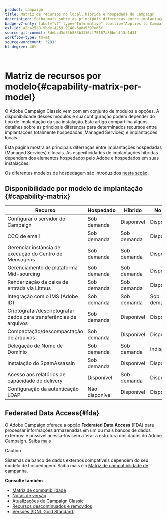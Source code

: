 ```yaml
---
product: campaign
title: Matriz de recursos no local, híbrida e hospedada do Campaign
description: Saiba mais sobre as principais diferenças entre implantações locais e hospedadas
badge-v7-only: label="v7" type="Informative" tooltip="Applies to Campaign Classic v7 only"
exl-id: a2c425a8-9bde-4259-9140-5ada5397ed5f
source-git-commit: 8debcd3d8fb883b3316cf75187a86bebf15a1d31
workflow-type: tm+mt
source-wordcount: '293'
ht-degree: 46%

---
```


# Matriz de recursos por modelo{#capability-matrix-per-model}



O Adobe Campaign Classic vem com um conjunto de módulos e opções. A disponibilidade desses módulos e sua configuração podem depender do tipo de implantação da sua instalação. Este artigo compartilha alguns detalhes sobre as principais diferenças para determinados recursos entre implantações totalmente hospedadas (Managed Services) e implantações locais.

Esta página mostra as principais diferenças entre implantações hospedadas (Managed Services) e locais. As especificidades de implantações híbridas dependem dos elementos hospedados pelo Adobe e hospedados em suas instalações.

Os diferentes modelos de hospedagem são introduzidos [nesta seção](../../installation/using/hosting-models.md).

## Disponibilidade por modelo de implantação {#capability-matrix}

| Recurso | Hospedado | Híbrido | No local | Detalhes |
|-----------------------------------------------|------------------|-----------|---------------|-----------------------------------------------------------------------------------------------------------------------------------------------------------------------------------------------------------------------|
| Configurar o servidor do Campaign | Sob demanda | Disponível | Disponível | [Saiba mais](../../installation/using/the-server-configuration-file.md) |
| CCO de email | Sob demanda | Sob demanda | Disponível | [Saiba mais](../../installation/using/email-archiving.md) |
| Gerenciar instância de execução do Centro de Mensagens | Sob demanda | Sob demanda | Disponível | [Saiba mais](../../message-center/using/about-transactional-messaging.md) |
| Gerenciamento de plataforma Mid-sourcing | Sob demanda | Sob demanda | Disponível | [Saiba mais](../../installation/using/mid-sourcing-server.md) |
| Renderização da caixa de entrada via Litmus | Sob demanda | Sob demanda | Disponível | [Saiba mais](../../delivery/using/inbox-rendering.md) |
| Integração com o IMS (Adobe ID) | Sob demanda | Sob demanda | Sob demanda | [Saiba mais](../../integrations/using/about-adobe-id.md) |
| Criptografar/descriptografar dados para transferências de arquivos | Sob demanda | Disponível | Disponível | [Saiba mais](../../platform/using/unzip-decrypt.md) |
| Compactação/descompactação de arquivos | Sob demanda | Disponível | Disponível | [Saiba mais](../../platform/using/unzip-decrypt.md) |
| Delegação de Nome de Domínio | Sob demanda | Sob demanda | Indisponível | [Saiba mais](https://experienceleague.adobe.com/docs/control-panel/using/subdomains-and-certificates/setting-up-new-subdomain.html?lang=pt-BR) |
| Instalação do SpamAssassin | Sob demanda | Disponível | Disponível | [Saiba mais](../../delivery/using/spamassassin.md) |
| Acesso aos relatórios de capacidade de delivery | Disponível | Sob demanda | Disponível | [Saiba mais](../../delivery/using/monitoring-deliverability.md) |
| Configuração da autenticação LDAP | Não disponível | Disponível | Disponível | [Saiba mais](../../installation/using/connecting-through-ldap.md) |


## Federated Data Access{#fda}

O Adobe Campaign oferece a opção **Federated Data Access** (FDA) para processar informações armazenadas em um ou mais bancos de dados externos: é possível acessá-los sem alterar a estrutura dos dados do Adobe Campaign. [Saiba mais](../../installation/using/about-fda.md)

>[!CAUTION]
>
>Sistemas de banco de dados externos compatíveis dependem do seu modelo de hospedagem. Saiba mais em [Matriz de compatibilidade de campanha](../../rn/using/compatibility-matrix.md).

**Consulte também**

* [Matriz de compatibilidade](../../rn/using/compatibility-matrix.md)
* [Notas de versão](../../rn/using/latest-release.md)
* [Atualizações de Campaign Classic](../../rn/using/rn-overview.md)
* [Recursos descontinuados e removidos](../../rn/using/deprecated-features.md)
* [Versões [!DNL Gold Standard] ](../../rn/using/gold-standard.md)
